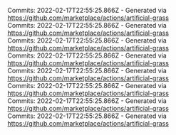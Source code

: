 Commits: 2022-02-17T22:55:25.866Z - Generated via https://github.com/marketplace/actions/artificial-grass
<br>
Commits: 2022-02-17T22:55:25.866Z - Generated via https://github.com/marketplace/actions/artificial-grass
<br>
Commits: 2022-02-17T22:55:25.866Z - Generated via https://github.com/marketplace/actions/artificial-grass
<br>
Commits: 2022-02-17T22:55:25.866Z - Generated via https://github.com/marketplace/actions/artificial-grass
<br>
Commits: 2022-02-17T22:55:25.866Z - Generated via https://github.com/marketplace/actions/artificial-grass
<br>
Commits: 2022-02-17T22:55:25.866Z - Generated via https://github.com/marketplace/actions/artificial-grass
<br>
Commits: 2022-02-17T22:55:25.866Z - Generated via https://github.com/marketplace/actions/artificial-grass
<br>
Commits: 2022-02-17T22:55:25.866Z - Generated via https://github.com/marketplace/actions/artificial-grass
<br>
